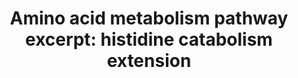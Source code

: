 ---
annotations:
- id: PW:0001267
  parent: classic metabolic pathway
  type: Pathway Ontology
  value: histidine degradation pathway
authors:
- Krizzukas
- Egonw
- DeSl
- MaintBot
- Eweitz
description: 'This pathway was created based on findings from the bachelor thesis
  project by Kristin Koppelmaa which investigated vitamin D GWAS results.  Thesis
  DOI: https://figshare.com/articles/From_SNPs_to_Pathways_Functional_Interpretation_of_Vitamin_D_GWAS_Results/8796710.
  This pathway shows an excerpt of the WikiPathways amino acid metabolism (WP3925)
  pathway containing the segment between the metabolites histidine and glutamate that
  was extended. The proteins added to the conversion were AMDHD1 and UROC1. Although
  the HAL and FTCD proteins were included in the amino acid metabolism pathway previously,
  the lead SNP rs7487782 which exists in both HAL and AMDHD1, was added to the pathway
  and linked to these two genes. This variant was mapped to these genes during the
  analysis of a dataset originating from [https://www.ncbi.nlm.nih.gov/pubmed/29343764
  PMID: 29343764].'
last-edited: 2021-05-22
ndex: 6a0085b4-8b6c-11eb-9e72-0ac135e8bacf
organisms:
- Homo sapiens
redirect_from:
- /index.php/Pathway:WP4661
- /instance/WP4661
revision: null
schema-jsonld:
- '@context': https://schema.org/
  '@id': https://wikipathways.github.io/pathways/WP4661.html
  '@type': Dataset
  creator:
    '@type': Organization
    name: WikiPathways
  description: 'This pathway was created based on findings from the bachelor thesis
    project by Kristin Koppelmaa which investigated vitamin D GWAS results.  Thesis
    DOI: https://figshare.com/articles/From_SNPs_to_Pathways_Functional_Interpretation_of_Vitamin_D_GWAS_Results/8796710.
    This pathway shows an excerpt of the WikiPathways amino acid metabolism (WP3925)
    pathway containing the segment between the metabolites histidine and glutamate
    that was extended. The proteins added to the conversion were AMDHD1 and UROC1.
    Although the HAL and FTCD proteins were included in the amino acid metabolism
    pathway previously, the lead SNP rs7487782 which exists in both HAL and AMDHD1,
    was added to the pathway and linked to these two genes. This variant was mapped
    to these genes during the analysis of a dataset originating from [https://www.ncbi.nlm.nih.gov/pubmed/29343764
    PMID: 29343764].'
  keywords:
  - 2-oxo-glutarate
  - 4I-5PROA
  - AMDHD1
  - Aconitate
  - Alanine
  - Citrate
  - FTCD
  - Fumarate
  - GLUD1
  - GPT2
  - Glutamate
  - HAL
  - Histidine
  - Malate
  - NF-Glu
  - Oxaloacetate
  - Pyruvate
  - Succinate
  - Succinyl-CoA
  - UCA
  - UROC1
  - isocitrate
  license: CC0
  name: 'Amino acid metabolism pathway excerpt: histidine catabolism extension'
seo: CreativeWork
title: 'Amino acid metabolism pathway excerpt: histidine catabolism extension'
wpid: WP4661
---